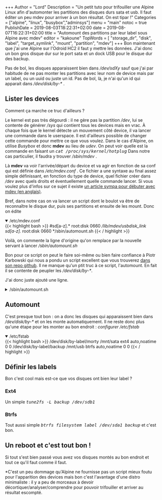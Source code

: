 +++
Author = "Lord"
Description = "Un petit tuto pour trifouiller une Alpine Linux afin d'automonter les partitions des disques durs sata et usb. Il faut éditer un peu mdev pour arriver à un bon résultat. On est tipar !"
Categories = ["alpine", "linux", "busybox","adminsys"]
menu = "main"
notoc = true
PublishDate = 2019-08-03T18:22:31+02:00
date = 2019-08-07T16:22:31+02:00
title = "Automount des partitions par leur label sous Alpine avec mdev"
editor = "kakoune"
TopWords = [  "storage_dir", "disk", "label", "target_symlink", "mount", "partition", "mdev"]
+++
Bon maintenant que j'ai une Alpine sur l'Odroid HC2 il faut y mettre les données.
J'ai donc un bon gros disque dur sur le port sata et un dock USB pour le disque dur des backup.

Pas de bol, les disques apparaissent bien dans */dev/sdXy* sauf que j'ai par habitude de ne pas monter les partitions avec leur nom de device mais par un label, ou un uuid ou juste un id.
Pas de bol, là, je n'ai qu'un id qui apparait dans */dev/disk/by-\** .

## Lister les devices
Comment ça marche ce truc d'ailleurs ?

Le kernel est pas très dégourdi : il ne gère pas la partition */dev*, lui se contente de générer */sys* qui contient tous les devices mais en vrac.
À chaque fois que le kernel détecte un mouvement côté device, il va lancer une commande dans le userspace.
Il est d'ailleurs possible de changer cette commande pour mettre ce que vous voulez.
Dans le cas d'Alpine, on utilise *Busybox* et donc **mdev** au lieu de *udev*.
On peut voir quelle est la commande en faisant un <samp>*cat /proc/sys/kernel/hotplug*</samp>
Dans notre cas particulier, il faudra y trouver */sbin/mdev* .

Là **mdev** va voir l'arrivée/départ du device et va agir en fonction de sa conf qui est définie dans */etc/mdev.conf* .
Ce fichier a une syntaxe au final assez simple définissant, en fonction du type de device, quel fichier créer dans */dev* avec quels droits et éventuellement quelle commande lancer.
Si vous voulez plus d'infos sur ce sujet il existe [un article sympa pour débuter avec mdev (en anglais)](https://git.busybox.net/busybox/tree/docs/mdev.txt?h=1_18_stable).

Bref, dans notre cas on va lancer un script dont le boulot va être de reconnaître le disque dur, puis ses partitions et ensuite de les mount.
Donc on édite <details open><summary>/etc/mdev.conf</summary>
{{< highlight bash >}}
#sd[a-z].*	root:disk 0660 */lib/mdev/usbdisk_link
sd[a-z].*	root:disk 0660 */sbin/automount.sh
{{< / highlight >}}
</details>

Voilà, on commente la ligne d'origine qu'on remplace par la nouvelle servant à lancer */sbin/automount.sh*

Bon pour ce script on peut le faire soi-même ou bien faire confiance à Piotr Karbowski qui nous a pondu un script excellent que vous trouverez [dans son repo github](https://raw.githubusercontent.com/slashbeast/mdev-like-a-boss/master/helpers/storage-device).
Il ne manque qu'un ptit truc à ce script, l'automount.
En fait il se contente de peupler les */dev/disk/by-\**.

J'ai donc juste ajouté une ligne.
<details><summary>/sbin/automount.sh</summary>
{{< highlight bash "hl_lines=89" >}}
#!/bin/sh
# Copyright (c) 2012, Piotr Karbowski <piotr.karbowski@gmail.com>
# All rights reserved.
#
# Redistribution and use in source and binary forms, with or without modification, are
# permitted provided that the following conditions are met:
#
#    * Redistributions of source code must retain the above copyright notice, this list
#      of conditions and the following disclaimer.
#    * Redistributions in binary form must reproduce the above copyright notice, this list
#      of conditions and the following disclaimer in the documentation and/or other
#      materials provided with the distribution.
#    * Neither the name of the Piotr Karbowski nor the names of its contributors may be
#      used to endorse or promote products derived from this software without specific
#      prior written permission.
#
# THIS SOFTWARE IS PROVIDED BY THE COPYRIGHT HOLDERS AND CONTRIBUTORS "AS IS" AND ANY
# EXPRESS OR IMPLIED WARRANTIES, INCLUDING, BUT NOT LIMITED TO, THE IMPLIED WARRANTIES OF
# MERCHANTABILITY AND FITNESS FOR A PARTICULAR PURPOSE ARE DISCLAIMED. IN NO EVENT SHALL
# THE COPYRIGHT HOLDER OR CONTRIBUTORS BE LIABLE FOR ANY DIRECT, INDIRECT, INCIDENTAL,
# SPECIAL, EXEMPLARY, OR CONSEQUENTIAL DAMAGES (INCLUDING, BUT NOT LIMITED TO, PROCUREMENT
# OF SUBSTITUTE GOODS OR SERVICES; LOSS OF USE, DATA, OR PROFITS; OR BUSINESS
# INTERRUPTION) HOWEVER CAUSED AND ON ANY THEORY OF LIABILITY, WHETHER IN CONTRACT, STRICT
# LIABILITY, OR TORT (INCLUDING NEGLIGENCE OR OTHERWISE) ARISING IN ANY WAY OUT OF THE US
# OF THIS SOFTWARE, EVEN IF ADVISED OF THE POSSIBILITY OF SUCH DAMAGE.

# This script meant to create /dev/disk/by-* and /dev/mapper/* symlinks.
# and remove them after storage device is removed.
# the /dev/disk/by-* handling based on the idea and proof of concept from BitJam.

# debug
#exec >> /run/debug-mdev 2>&1
#set -x
#echo '### ENV:'
#env
#echo '### CODE:'
#

umask 077

storage_dir="/dev/.mdev-like-a-boss"
[ -d "${storage_dir}" ] || mkdir "${storage_dir}"

[ "${MDEV}" ] || exit 2

create_uuid_label_symlink() {
	local target_dir="/dev/disk/by-${1}"
	local target_symlink="${target_dir}/${2}"
	[ -e "${target_symlink}" ] && return
	mkdir -p "${target_dir}"
	ln -snf "/dev/${MDEV}" "${target_symlink}"
	echo "${target_symlink}" >"${storage_dir}/storage_symlink_${1}_${MDEV}"
}

add_symlinks() {
	# Skip temp cryptsetup nodes.
	case "${MDEV}" in
		'dm-'[0-9]*)
			case "$(cat "/sys/block/${MDEV}/dm/name")" in
				'temporary-cryptsetup-'[0-9]*)
					return 0
				;;
			esac
		;;
	esac

	if command -v blkid >/dev/null 2>&1; then
		local field name value UUID LABEL TYPE PTTYPE PARTLABEL PARTUUID
		local blkid_output="$(blkid "/dev/${MDEV}")"
		eval "${blkid_output#*: }"

		[ "${UUID}" ] && create_uuid_label_symlink 'uuid' "${UUID}"
		[ "${LABEL}" ] && create_uuid_label_symlink 'label' "${LABEL}"
	fi

	if [ -f "/sys/block/${MDEV}/dm/name" ]; then
		[ -d '/dev/mapper' ] || mkdir '/dev/mapper'
		if ! [ -c '/dev/mapper/control' ]; then
			awk '$2 == "device-mapper" { foo = system("mknod /dev/mapper/control c 10 " $1); exit foo }' /proc/misc || exit 1
		fi
		local dmname="$(cat "/sys/block/${MDEV}/dm/name")"
		if [ "${dmname}" ]; then
			local target_symlink="/dev/mapper/${dmname}"
			[ -e "${target_symlink}" ] && return
			ln -snf "/dev/${MDEV}" "${target_symlink}"
			echo "${target_symlink}" >"${storage_dir}/storage_symlink_mapper_${MDEV}"
		fi
	fi
	mount -a
}

drop_symlinks() {
	local type
	for type in uuid label mapper; do
		[ -f "${storage_dir}/storage_symlink_${type}_${MDEV}" ] || continue
		local target_symlink="$(cat "${storage_dir}/storage_symlink_${type}_${MDEV}" 2>/dev/null)"
		[ "${target_symlink}" ] || continue

		local target_symlink_device="$(readlink "${target_symlink}")"
		if [ "${target_symlink_device}" = "/dev/${MDEV}" ]; then
			rm "${target_symlink}"
		fi
		rm "${storage_dir}/storage_symlink_${type}_${MDEV}"
	done
}

case "${ACTION}" in
	'add'|'')
		add_symlinks
	;;
	'remove')
		drop_symlinks
	;;
esac
{{< / highlight >}}
</details>

## Automount
C'est presque tout bon : on a donc les disques qui apparaissent bien dans */dev/disk/by-\** et on les monte automatiquement.
Il ne reste donc plus qu'une étape pour les monter au bon endroit : *configurer /etc/fstab*

<details open><summary>/etc/fstab</summary>
{{< highlight bash >}}
/dev/disk/by-label/morty	/mnt/sata	ext4	auto,noatime 0 0
/dev/disk/by-label/backup	/mnt/usb	btrfs	auto,noatime 0 0
{{< / highlight >}}
</details>

## Définir les labels
Bon c'est cool mais est-ce que vos disques ont bien leur label ?

### Ext4
Un simple <samp>*tune2fs -L backup /dev/sdb1*</samp>

### Btrfs
Tout aussi simple <samp>*btrfs filesystem label /dev/sda1 backup*</samp> et c'est bon.

## Un reboot et c'est tout bon !
Si tout s'est bien passé vous avez vos disques montés au bon endroit et tout ce qu'il faut comme il faut.

*C'est un peu dommage qu'Alpine ne fournisse pas un script mieux foutu pour l'apparition des devices mais bon c'est l'avantage d'une distro minimaliste : il y a peu de morceaux à devoir décortiquer/analyser/comprendre pour pouvoir trifouiller et arriver au résultat escompté.


